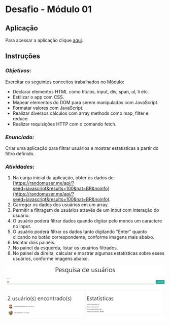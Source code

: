 # Desafio - Módulo 01

## Aplicação

Para acessar a aplicação clique [aqui](https://oliviaresende.github.io/Bootcamp-Full-Stack-IGTI/User-Search/).

## Instruções

### *Objetivos:*

Exercitar os seguintes conceitos trabalhados no Módulo:

- Declarar elementos HTML como títulos, input, div, span, ul, li etc.
- Estilizar o app com CSS.
- Mapear elementos do DOM para serem manipulados com JavaScript.
- Formatar valores com JavaScript.
- Realizar diversos cálculos com array methods como map, filter e reduce.
- Realizar requisições HTTP com o comando fetch.

### *Enunciado:*

Criar uma aplicação para filtrar usuários e mostrar estatísticas a partir do filtro definido.

### *Atividades:*

1. Na carga inicial da aplicação, obter os dados de: [https://randomuser.me/api/?seed=javascript&results=100&nat=BR&noinfo](https://randomuser.me/api/?seed=javascript&results=100&nat=BR&noinfo).
2. Carregar os dados dos usuários em um array.
3. Permitir a filtragem de usuários através de um input com interação do usuário.
4. O usuário poderá filtrar dados quando digitar pelo menos um caractere no input.
5. O usuário poderá filtrar os dados tanto digitando "Enter" quanto clicando no botão correspondente, conforme imagens mais abaixo.
6. Montar dois painéis.
7. No painel da esquerda, listar os usuários filtrados.
8. No painel da direita, calcular e mostrar algumas estatísticas sobre esses usuários, conforme imagens abaixo.

![Exemplo 1](docs/referencia.png)